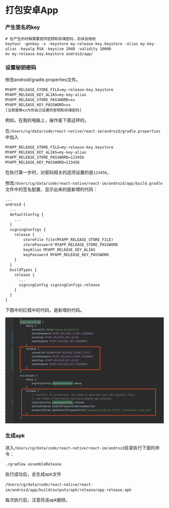 # 打包安卓App

### 产生签名的key

```text
# 在产生的时候需要提供密钥和存储密码，后续会用到
keytool -genkey -v -keystore my-release-key.keystore -alias my-key-alias -keyalg RSA -keysize 2048 -validity 10000
mv my-release-key.keystore android/app/
```

### 设置秘钥密码

修改android/gradle.properties文件。

```text
MYAPP_RELEASE_STORE_FILE=my-release-key.keystore
MYAPP_RELEASE_KEY_ALIAS=my-key-alias
MYAPP_RELEASE_STORE_PASSWORD=xx
MYAPP_RELEASE_KEY_PASSWORD=xx
[注意替换xx为你自己设置的密钥和存储密码]
```

例如，在我的电脑上，操作是下面这样的。

在`/Users/cg/data/code/react-native/react-im/android/gradle.properties`中加入

```text
MYAPP_RELEASE_STORE_FILE=my-release-key.keystore
MYAPP_RELEASE_KEY_ALIAS=my-key-alias
MYAPP_RELEASE_STORE_PASSWORD=123456
MYAPP_RELEASE_KEY_PASSWORD=123456
```

在执行第一步时，对密码相关的选项设置的是`123456`。

修改`/Users/cg/data/code/react-native/react-im/android/app/build.gradle`文件中的签名配置，显示出来的是新增的代码：

```text
...
android { 
  ... 
  defaultConfig { 
    ... 
  } 
  signingConfigs { 
    release { 
        storeFile file(MYAPP_RELEASE_STORE_FILE) 
        storePassword MYAPP_RELEASE_STORE_PASSWORD 
        keyAlias MYAPP_RELEASE_KEY_ALIAS 
        keyPassword MYAPP_RELEASE_KEY_PASSWORD 
    } 
  } 
  buildTypes { 
    release { 
      ... 
      signingConfig signingConfigs.release 
    } 
  }
}
```

下图中的红框中的代码，是新增的代码。

![](.gitbook/assets/1-1.png)

### 生成apk

进入`/Users/cg/data/code/react-native/react-im/android`目录执行下面的命令：

```text
./gradlew assembleRelease
```

执行成功后，会生成apk文件

`/Users/cg/data/code/react-native/react-im/android/app/build/outputs/apk/release/app-release.apk`

每次执行前，注意将该apk删除。

